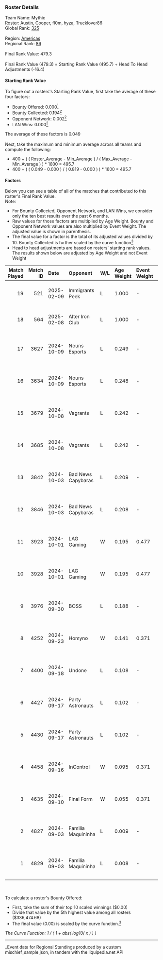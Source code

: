 ### Roster Details<br />
Team Name: Mythic<br />
Roster: Austin, Cooper, fl0m, hyza, Trucklover86<br />
Global Rank: [325](../../standings_global_2025_03_01.md)<br />
<br />
Region: [Americas]( ../../standings_americas_2025_03_01.md)<br />
Regional Rank: [86]( ../../standings_americas_2025_03_01.md)<br />
<br />
Final Rank Value:  479.3<br />
<br />
Final Rank Value (479.3) = Starting Rank Value (495.7) + Head To Head Adjustments (-16.4)<br />

#### Starting Rank Value<br />
To figure out a rosters's Starting Rank Value, first take the average of these four factors:<br />
- Bounty Offered: 0.000[<sup>1</sup>](#table2)
- Bounty Collected: 0.194[<sup>2</sup>](#table1)
- Opponent Network: 0.002[<sup>2</sup>](#table1)
- LAN Wins: 0.000[<sup>2</sup>](#table1)

The average of these factors is 0.049<br />
<br />
Next, take the maximum and minimum average across all teams and compute the following:<br />
- 400 + ( ( Roster_Average - Min_Average ) / ( Max_Average - Min_Average ) ) * 1600 = 495.7
- 400 + ( ( 0.049 - 0.000 ) / ( 0.819 - 0.000 ) ) * 1600 = 495.7


#### Factors<br />
Below you can see a table of all of the matches that contributed to this roster's Final Rank Value.<br />
Note:<br />

- For Bounty Collected, Opponent Network, and LAN Wins, we consider only the ten best results over the past 6 months.
- Raw values for those factors are multiplied by Age Weight. Bounty and Opponent Network values are also multiplied by Event Weight. The adjusted value is shown in parenthesis.
- The final value for a factor is the total of its adjusted values divided by 10. Bounty Collected is further scaled by the curve function[<sup>3</sup>](#curveFunction)
- Head to head adjustments are based on rosters' starting rank values. The results shown below are adjusted by Age Weight and not Event Weight
<span id="table1"></span><br />


| Match Played | Match ID | Date       | Opponent           | W/L | Age Weight | Event Weight | Bounty Collected | Opponent Network | LAN Wins  | H2H Adj. | Roster                                         |
| -: | -: | :- | :- | :- | :- | :- | :- | :- | :- | -: | :- |
|           19 |      521 | 2025-02-09 | Immigrants Peek    | L   | 1.000      | -            | -                | -                | -         |    -9.34 | Austin, Cooper, fl0m, hyza, Trucklover86       |
|           18 |      564 | 2025-02-08 | Alter Iron Club    | L   | 1.000      | -            | -                | -                | -         |    -6.87 | Austin, Cooper, fl0m, hyza, Trucklover86       |
|           17 |     3627 | 2024-10-09 | Nouns Esports      | L   | 0.249      | -            | -                | -                | -         |    -1.57 | Austin, Cooper, fl0m, freakazoid, Trucklover86 |
|           16 |     3634 | 2024-10-09 | Nouns Esports      | L   | 0.248      | -            | -                | -                | -         |    -1.59 | Austin, Cooper, fl0m, freakazoid, Trucklover86 |
|           15 |     3679 | 2024-10-08 | Vagrants           | L   | 0.242      | -            | -                | -                | -         |    -2.35 | Austin, Cooper, fl0m, freakazoid, Trucklover86 |
|           14 |     3685 | 2024-10-08 | Vagrants           | L   | 0.242      | -            | -                | -                | -         |    -2.39 | Austin, Cooper, fl0m, freakazoid, Trucklover86 |
|           13 |     3842 | 2024-10-03 | Bad News Capybaras | L   | 0.209      | -            | -                | -                | -         |    -1.99 | Austin, Cooper, fl0m, freakazoid, Trucklover86 |
|           12 |     3846 | 2024-10-03 | Bad News Capybaras | L   | 0.208      | -            | -                | -                | -         |    -2.02 | Austin, Cooper, fl0m, freakazoid, Trucklover86 |
|           11 |     3923 | 2024-10-01 | LAG Gaming         | W   | 0.195      | 0.477        | 0.001 (0.000)    | 0.026 (0.002)    | 0 (0.000) |     3.94 | Austin, Cooper, fl0m, freakazoid, Trucklover86 |
|           10 |     3928 | 2024-10-01 | LAG Gaming         | W   | 0.195      | 0.477        | 0.001 (0.000)    | 0.026 (0.002)    | 0 (0.000) |     3.99 | Austin, Cooper, fl0m, freakazoid, Trucklover86 |
|            9 |     3976 | 2024-09-30 | BOSS               | L   | 0.188      | -            | -                | -                | -         |    -0.60 | Austin, Cooper, fl0m, freakazoid, Trucklover86 |
|            8 |     4252 | 2024-09-23 | Homyno             | W   | 0.141      | 0.371        | 0.008 (0.000)    | 0.226 (0.012)    | 0 (0.000) |     3.37 | Austin, Cooper, fl0m, freakazoid, Trucklover86 |
|            7 |     4400 | 2024-09-18 | Undone             | L   | 0.108      | -            | -                | -                | -         |    -0.61 | Austin, Cooper, fl0m, freakazoid, Trucklover86 |
|            6 |     4427 | 2024-09-17 | Party Astronauts   | L   | 0.102      | -            | -                | -                | -         |    -0.59 | Austin, Cooper, fl0m, freakazoid, Trucklover86 |
|            5 |     4430 | 2024-09-17 | Party Astronauts   | L   | 0.102      | -            | -                | -                | -         |    -0.59 | Austin, Cooper, fl0m, freakazoid, Trucklover86 |
|            4 |     4458 | 2024-09-16 | InControl          | W   | 0.095      | 0.371        | 0.001 (0.000)    | 0.069 (0.002)    | 0 (0.000) |     2.01 | Austin, Cooper, fl0m, freakazoid, Trucklover86 |
|            3 |     4635 | 2024-09-10 | Final Form         | W   | 0.055      | 0.371        | 0.001 (0.000)    | 0.058 (0.001)    | 0 (0.000) |     0.92 | Austin, Cooper, fl0m, freakazoid, Trucklover86 |
|            2 |     4827 | 2024-09-03 | Familia Maquininha | L   | 0.009      | -            | -                | -                | -         |    -0.07 | Austin, Cooper, fl0m, freakazoid, Trucklover86 |
|            1 |     4829 | 2024-09-03 | Familia Maquininha | L   | 0.008      | -            | -                | -                | -         |    -0.07 | Austin, Cooper, fl0m, freakazoid, Trucklover86 |

<br />
<span id="table2"></span><br />
To calculate a roster's Bounty Offered:<br />

- First, take the sum of their top 10 scaled winnings ($0.00)
- Divide that value by the 5th highest value among all rosters ($336,474.68)
- The final value (0.00) is scaled by the curve function.[<sup>3</sup>](#curveFunction)

<span id="curveFunction"></span>_The Curve Function: 1 / ( 1 + abs( log10( x ) ) )_<br />

---
_Event data for Regional Standings produced by a custom mischief_sample.json, in tandem with the liquipedia.net API<br />
